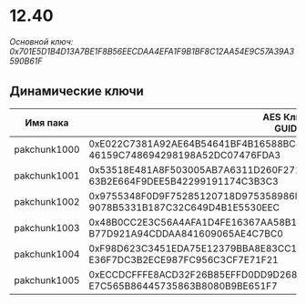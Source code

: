 # 12.40

###### Основной ключ: 0x701E5D1B4D13A7BE1F8B56EECDAA4EFA1F9B1BF8C12AA54E9C57A39A3590B61F

## Динамические ключи

| Имя пака         | AES Ключ<br/>GUID                                                                                            |
|--------------|---------------------------------------------------------------------------------------------------------|
| pakchunk1000 | 0xE022C7381A92AE64B54641BF4B16588BC45CD330A600AC5720130C5070E5D9A8<br/>46159C748694298198A52DC07476FDA3 |
| pakchunk1001 | 0x53518E481A8F503005AB7A6311D260F271DBDF6D481FAE7BD5D9211749C432CB<br/>63B2E664F9DEE5B42299191174C3B3C3 |
| pakchunk1002 | 0x9755348F0D9F75285120718D975358986F180C024451221F848E3A9C9812B77D<br/>9078B5331B187C32C649D4B1E5530EEC |
| pakchunk1003 | 0x48B0CC2E3C56A4AFA1D4FE16367AA58B1A56C2E8EE57C394670F8DA2E7D5EEC0<br/>B77D921A94CDDAA841609065AE4C7BC0 |
| pakchunk1004 | 0xF98D623C3451EDA75E12379BBA8E83CC18879202B473864EC209AB9D8631E37C<br/>E36F7DC3B2ECE987FC956C3CF7E71F21 |
| pakchunk1005 | 0xECCDCFFFE8ACD32F26B85EFFD0DD9D268F7A2773FF93DF7555AB2DFE56FB5DE7<br/>E7C565B86445735863B8080B9BE651F7 |
